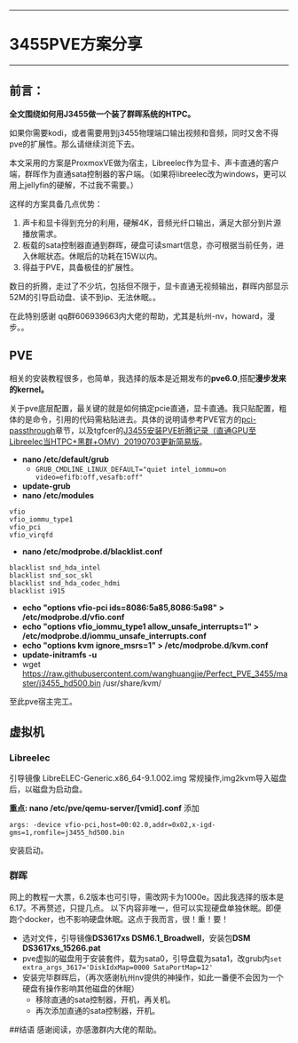 
---

# 3455PVE方案分享 

---

## 前言：
**全文围绕如何用J3455做一个装了群晖系统的HTPC。**

如果你需要kodi，或者需要用到j3455物理端口输出视频和音频，同时又舍不得pve的扩展性。那么请继续浏览下去。

本文采用的方案是ProxmoxVE做为宿主，Libreelec作为显卡、声卡直通的客户端，群晖作为直通sata控制器的客户端。（如果将libreelec改为windows，更可以用上jellyfin的硬解，不过我不需要。）

这样的方案具备几点优势：

1. 声卡和显卡得到充分的利用，硬解4K，音频光纤口输出，满足大部分到片源播放需求。
2. 板载的sata控制器直通到群晖，硬盘可读smart信息，亦可根据当前任务，进入休眠状态。休眠后的功耗在15W以内。
3. 得益于PVE，具备极佳的扩展性。

数日的折腾，走过了不少坑，包括但不限于，显卡直通无视频输出，群晖内部显示52M的引导启动盘、读不到ip、无法休眠。。

在此特别感谢 qq群606939663内大佬的帮助，尤其是杭州-nv，howard，漫步。。

## PVE
相关的安装教程很多，也简单，我选择的版本是近期发布的**pve6.0**,搭配**漫步发来的kernel。**

关于pve底层配置，最关键的就是如何搞定pcie直通，显卡直通。我只贴配置，粗体的是命令，引用的代码需粘贴进去。具体的说明请参考PVE官方的[pci-passthrough](https://pve.proxmox.com/wiki/Pci_passthrough)章节，以及tgfcer的[J3455安装PVE折腾记录（直通GPU至Libreelec当HTPC+黑群+OMV）20190703更新简易版](https://club.tgfcer.com/viewthread.php?tid=7657483&extra=&page=1)。

* **nano /etc/default/grub**
	* ```GRUB_CMDLINE_LINUX_DEFAULT="quiet intel_iommu=on video=efifb:off,vesafb:off"```
* **update-grub**
* **nano /etc/modules**
```
vfio
vfio_iommu_type1
vfio_pci
vfio_virqfd
```
* **nano /etc/modprobe.d/blacklist.conf**
```
blacklist snd_hda_intel
blacklist snd_soc_skl
blacklist snd_hda_codec_hdmi
blacklist i915
```
* **echo "options vfio-pci ids=8086:5a85,8086:5a98" > /etc/modprobe.d/vfio.conf**
* **echo "options vfio_iommu_type1 allow_unsafe_interrupts=1" > /etc/modprobe.d/iommu_unsafe_interrupts.conf**
* **echo "options kvm ignore_msrs=1" > /etc/modprobe.d/kvm.conf**
* **update-initramfs -u**
* wget https://raw.githubusercontent.com/wanghuangjie/Perfect_PVE_3455/master/j3455_hd500.bin /usr/share/kvm/

至此pve宿主完工。


## 虚拟机
### Libreelec
引导镜像 LibreELEC-Generic.x86_64-9.1.002.img
常规操作,img2kvm导入磁盘后，以磁盘为启动盘。

**重点: nano /etc/pve/qemu-server/[vmid].conf** 添加

```args: -device vfio-pci,host=00:02.0,addr=0x02,x-igd-gms=1,romfile=j3455_hd500.bin```

安装启动。

### 群晖
网上的教程一大票，6.2版本也可引导，需改网卡为1000e。因此我选择的版本是6.17。不再赘述，只提几点。
以下内容非唯一，但可以实现硬盘单独休眠。即便跑个docker，也不影响硬盘休眠。这点于我而言，很！重！要！

* 选对文件，引导镜像**DS3617xs DSM6.1_Broadwell**，安装包**DSM DS3617xs_15266.pat**
* pve虚拟的磁盘用于安装套件，载为sata0，引导盘载为sata1，改grub内`set extra_args_3617='DiskIdxMap=0000 SataPortMap=12'`
* 安装完毕群晖后，（再次感谢杭州nv提供的神操作，如此一番便不会因为一个硬盘有操作影响其他磁盘的休眠）
	* 移除直通的sata控制器，开机，再关机。
	* 再次添加直通的sata控制器，开机。


##结语
感谢阅读，亦感激群内大佬的帮助。
